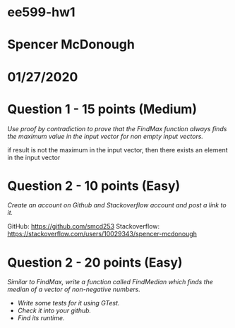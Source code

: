 # ee599-hw1
# Spencer McDonough
# 01/27/2020

# Question 1 - 15 points (Medium)
*Use proof by contradiction to prove that the FindMax function always finds the maximum value in the input vector for non empty input vectors.*

if result is not the maximum in the input vector, then there exists an element in the input vector 

# Question 2 - 10 points (Easy)
*Create an account on Github and Stackoverflow account and post a link to it.*

GitHub: https://github.com/smcd253
Stackoverflow: https://stackoverflow.com/users/10029343/spencer-mcdonough


# Question 2 - 20 points (Easy)
*Similar to FindMax, write a function called FindMedian which finds the median of a vector of non-negative numbers.*
* *Write some tests for it using GTest.*
* *Check it into your github.*
* *Find its runtime.*

